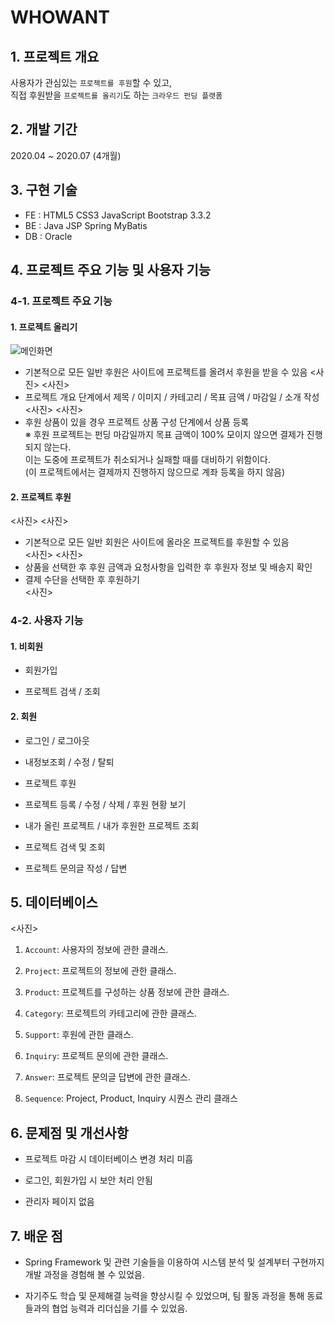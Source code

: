 # WHOWANT
## 1. 프로젝트 개요
사용자가 관심있는 ```프로젝트를 후원```할 수 있고,       
직접 후원받을 ```프로젝트를 올리기```도 하는 ```크라우드 펀딩 플랫폼```
     
## 2. 개발 기간
2020.04 ~ 2020.07 (4개월)
      
## 3. 구현 기술
- FE : HTML5 CSS3 JavaScript Bootstrap 3.3.2
- BE : Java JSP Spring MyBatis
- DB : Oracle
    
## 4. 프로젝트 주요 기능 및 사용자 기능
### 4-1. 프로젝트 주요 기능
#### 1. 프로젝트 올리기
![메인화면](https://user-images.githubusercontent.com/37262132/92991605-10edcd00-f520-11ea-9cdd-79e2736bd221.png)
  - 기본적으로 모든 일반 후원은 사이트에 프로젝트를 올려서 후원을 받을 수 있음
<사진>
<사진>
  - 프로젝트 개요 단계에서 제목 / 이미지 / 카테고리 / 목표 금액 / 마감일 / 소개 작성
<사진>
<사진>
  - 후원 상품이 있을 경우 프로젝트 상품 구성 단계에서 상품 등록       
※ 후원 프로젝트는 펀딩 마감일까지 목표 금액이 100% 모이지 않으면 결제가 진행되지 않는다.        
이는 도중에 프로젝트가 취소되거나 실패할 때를 대비하기 위함이다.        
(이 프로젝트에서는 결제까지 진행하지 않으므로 계좌 등록을 하지 않음)
#### 2. 프로젝트 후원
<사진>
<사진>
  - 기본적으로 모든 일반 회원은 사이트에 올라온 프로젝트를 후원할 수 있음    
<사진>
<사진>
  - 상품을 선택한 후 후원 금액과 요청사항을 입력한 후 후원자 정보 및 배송지 확인      
  - 결제 수단을 선택한 후 후원하기      
<사진>
### 4-2. 사용자 기능
#### 1. 비회원
- 회원가입 
       
- 프로젝트 검색 / 조회
       
#### 2. 회원
- 로그인 / 로그아웃    
        
- 내정보조회 / 수정 / 탈퇴      
       
- 프로젝트 후원    
       
- 프로젝트 등록 / 수정 / 삭제 / 후원 현황 보기     
       
- 내가 올린 프로젝트 / 내가 후원한 프로젝트 조회    
       
- 프로젝트 검색 및 조회    
       
- 프로젝트 문의글 작성 / 답변   
       
## 5. 데이터베이스
<사진>
1. ```Account```: 사용자의 정보에 관한 클래스.
       
2. ```Project```: 프로젝트의 정보에 관한 클래스.
       
3. ```Product```: 프로젝트를 구성하는 상품 정보에 관한 클래스.
       
4. ```Category```: 프로젝트의 카테고리에 관한 클래스.
       
5. ```Support```: 후원에 관한 클래스.
       
6. ```Inquiry```: 프로젝트 문의에 관한 클래스.
       
7. ```Answer```: 프로젝트 문의글 답변에 관한 클래스.
       
8. ```Sequence```: Project, Product, Inquiry 시퀀스 관리 클래스
       
## 6. 문제점 및 개선사항
- 프로젝트 마감 시 데이터베이스 변경 처리 미흡
       
- 로그인, 회원가입 시 보안 처리 안됨
       
- 관리자 페이지 없음
## 7. 배운 점
- Spring Framework 및 관련 기술들을 이용하여 시스템 분석 및 설계부터 구현까지 개발 과정을 경험해 볼 수 있었음.
       
- 자기주도 학습 및 문제해결 능력을 향상시킬 수 있었으며, 팀 활동 과정을 통해 동료들과의 협업 능력과 리더십을 기를 수 있었음.
       
